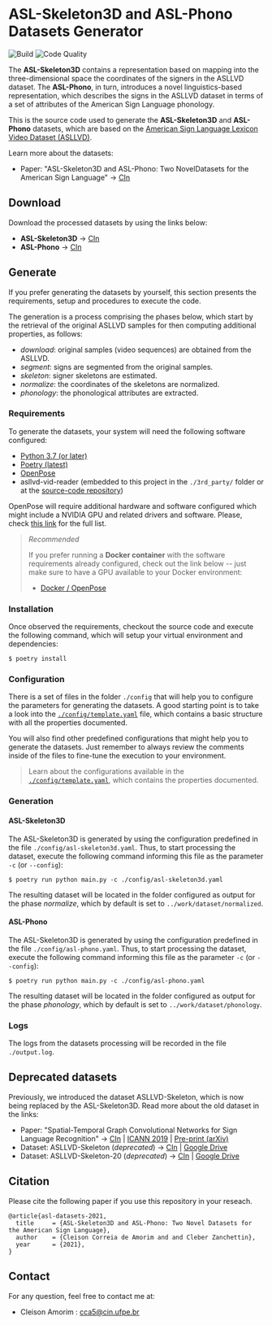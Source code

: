 # **ASL-Skeleton3D** and **ASL-Phono** Datasets Generator

![Build](https://github.com/amorim-cleison/asl-datasets-gen/workflows/Build/badge.svg)
![Code Quality](https://github.com/amorim-cleison/asl-datasets-gen/workflows/Code%20Quality/badge.svg)

The **ASL-Skeleton3D** contains a representation based on mapping  into  the  three-dimensional  space  the  coordinates  of the  signers  in  the  ASLLVD  dataset. The **ASL-Phono**, in turn, introduces a novel linguistics-based representation,  which  describes  the  signs  in  the  ASLLVD  dataset in terms of a set of attributes of the American Sign Language phonology.

This is the source code used to generate the **ASL-Skeleton3D** and **ASL-Phono** datasets, which are based on the [American Sign Language Lexicon Video Dataset (ASLLVD)](http://www.bu.edu/asllrp/av/dai-asllvd.html).

Learn more about the datasets:

- Paper: "ASL-Skeleton3D and ASL-Phono: Two NovelDatasets for the American Sign Language" ->
 [CIn](http://www.cin.ufpe.br/~cca5/asl-datasets/paper)


## Download

Download the processed datasets by using the links below:

- **ASL-Skeleton3D** -> [CIn](https://www.cin.ufpe.br/~cca5/asl-skeleton3d/download)
- **ASL-Phono** -> [CIn](https://www.cin.ufpe.br/~cca5/asl-phono/download)


## Generate

If you prefer generating the datasets by yourself, this section presents the requirements, setup and procedures to execute the code. 

The generation is a process comprising the phases below, which start by the retrieval of the original ASLLVD samples for then computing additional properties, as follows:

- *download*: original samples (video sequences) are obtained from the ASLLVD.
- *segment*: signs are segmented from the original samples.
- *skeleton*: signer skeletons are estimated.
- *normalize*: the coordinates of the skeletons are normalized.
- *phonology*: the phonological attributes are extracted.


### Requirements
To generate the datasets, your system will need the following software configured:
- [Python 3.7 (or later)](https://www.python.org/downloads/)
- [Poetry (latest)](https://python-poetry.org/)
- [OpenPose](https://github.com/CMU-Perceptual-Computing-Lab/openpose)
- asllvd-vid-reader (embedded to this project in the `./3rd_party/` folder or at the [source-code repository](https://github.com/amorim-cleison/asllvd-vid-reader))

OpenPose will require additional hardware and software configured which might include a NVIDIA GPU and related drivers and software. Please, check [this link](https://github.com/CMU-Perceptual-Computing-Lab/openpose/blob/master/doc/installation/0_index.md#operating-systems-requirements-and-dependencies) for the full list.

> *Recommended*
>
> If you prefer running a **Docker container** with the software requirements already configured, check out the link below -- just make sure to have a GPU available to your Docker environment:
> - [Docker / OpenPose](https://hub.docker.com/r/amorimcleison/openpose)


### Installation
Once observed the requirements, checkout the source code and execute the following command, which will setup your virtual environment and dependencies:

```console
$ poetry install
```

### Configuration
There is a set of files in the folder `./config` that will help you to configure the parameters for generating the datasets. A good starting point is to take a look into the [`./config/template.yaml`](config/template.yaml) file, which contains a basic structure with all the properties documented.

You will also find other predefined configurations that might help you to generate the datasets. Just remember to always review the comments inside of the files to fine-tune the execution to your environment.

> Learn about the configurations available in the [`./config/template.yaml`](config/template.yaml), which contains the properties documented.


### Generation

#### **ASL-Skeleton3D**
The ASL-Skeleton3D is generated by using the configuration predefined in the file `./config/asl-skeleton3d.yaml`. 
Thus, to start processing the dataset, execute the following command informing this file as the parameter `-c` (or `--config`):

```console
$ poetry run python main.py -c ./config/asl-skeleton3d.yaml
```

The resulting dataset will be located in the folder configured as output for the phase *normalize*, which by default is set to `../work/dataset/normalized`.


#### **ASL-Phono**
The ASL-Skeleton3D is generated by using the configuration predefined in the file `./config/asl-phono.yaml`.
Thus, to start processing the dataset, execute the following command informing this file as the parameter `-c` (or `--config`):

```console
$ poetry run python main.py -c ./config/asl-phono.yaml
```

The resulting dataset will be located in the folder configured as output for the phase *phonology*, which by default is set to `../work/dataset/phonology`.


### Logs

The logs from the datasets processing will be recorded in the file `./output.log`.


## Deprecated datasets
Previously, we introduced the dataset ASLLVD-Skeleton, which is now being replaced by the ASL-Skeleton3D. Read more about the old dataset in the links:

- Paper: "Spatial-Temporal Graph Convolutional Networks for Sign Language Recognition" ->
 [CIn](http://www.cin.ufpe.br/~cca5/st-gcn-sl/paper)
| [ICANN 2019](https://doi.org/10.1007/978-3-030-30493-5_59)
| [Pre-print (arXiv)](https://arxiv.org/pdf/1901.11164)
- Dataset: ASLLVD-Skeleton (*deprecated*)
-> [CIn](https://www.cin.ufpe.br/~cca5/asllvd-skeleton)
| [Google Drive](https://drive.google.com/open?id=1fSISVRtC6-wrRaPpjWXbK77ZchzWVFNe)
- Dataset: ASLLVD-Skeleton-20 (*deprecated*)
-> [CIn](https://www.cin.ufpe.br/~cca5/asllvd-skeleton-20)
| [Google Drive](https://drive.google.com/open?id=1E6o_3n-edF3N8JQ94PxWliYTZaZDPsuJ)


## Citation
Please cite the following paper if you use this repository in your reseach.
```
@article{asl-datasets-2021,
  title     = {ASL-Skeleton3D and ASL-Phono: Two Novel Datasets for the American Sign Language},
  author    = {Cleison Correia de Amorim and and Cleber Zanchettin},
  year      = {2021},
}
```

## Contact
For any question, feel free to contact me at:

- Cleison Amorim  : cca5@cin.ufpe.br

